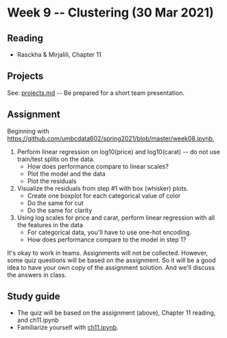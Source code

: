 
# Week 9 -- Clustering (30 Mar 2021)

## Reading

* Rasckha & Mirjalili, Chapter 11

## Projects

See: [projects.md](./projects.md) -- Be prepared for a short team presentation.

## Assignment

Beginning with https://github.com/umbcdata602/spring2021/blob/master/week08.ipynb,

1. Perform linear regression on log10(price) and log10(carat) -- do not use train/test splits on the data.
    * How does performance compare to linear scales?
    * Plot the model and the data
    * Plot the residuals
2. Visualize the residuals from step #1 with box (whisker) plots. 
    * Create one boxplot for each categorical value of color
    * Do the same for cut
    * Do the same for clarity
3. Using log scales for price and carat, perform linear regression with all the features in the data
    * For categorical data, you'll have to use one-hot encoding.
    * How does performance compare to the model in step 1?

It's okay to work in teams.  Assignments will not be collected. 
However, some quiz questions will be based on the assignment. 
So it will be a good idea to have your own copy of the assignment solution.
And we'll discuss the answers in class.

## Study guide

* The quiz will be based on the assignment (above), Chapter 11 reading, and ch11.ipynb
* Familiarize yourself with [ch11.ipynb](https://github.com/rasbt/python-machine-learning-book-3rd-edition/blob/master/ch11/ch11.ipynb).
